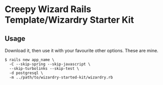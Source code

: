 # Creepy Wizard Rails Template/Wizardry Starter Kit

## Usage

Download it, then use it with your favourite other options. These are mine.

```shell
$ rails new app_name \
  -C --skip-spring --skip-javascript \
  --skip-turbolinks --skip-test \
  -d postgresql \
  -m ../path/to/wizardry-started-kit/wizardry.rb
```
